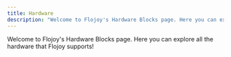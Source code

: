 ```yaml
---
title: Hardware
description: "Welcome to Flojoy's Hardware Blocks page. Here you can explore all the hardware that Flojoy supports!"
---
```


Welcome to Flojoy's Hardware Blocks page.
Here you can explore all the hardware that Flojoy supports!
